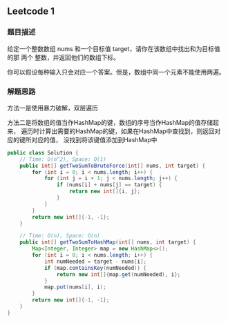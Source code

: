 ## Leetcode 1

### 题目描述

给定一个整数数组 nums 和一个目标值 target，请你在该数组中找出和为目标值的那 两个 整数，并返回他们的数组下标。

你可以假设每种输入只会对应一个答案。但是，数组中同一个元素不能使用两遍。

### 解题思路
方法一是使用暴力破解，双层遍历

方法二是将数组的值当作HashMap的键，数组的序号当作HashMap的值存储起来，
遍历时计算出需要的HashMap的键，如果在HashMap中查找到，则返回对应的键所对应的值，
没找到将该键值添加到HashMap中


```java
public class Solution {
    // Time: O(n^2), Space: O(1)
    public int[] getTwoSumToBruteForce(int[] nums, int target) {
        for (int i = 0; i < nums.length; i++) {
            for (int j = i + 1; j < nums.length; j++) {
                if (nums[i] + nums[j] == target) {
                    return new int[]{i, j};
                }
            }
        }
        return new int[]{-1, -1};
    }

    // Time: O(n), Space: O(n)
    public int[] getTwoSumToHashMap(int[] nums, int target) {
        Map<Integer, Integer> map = new HashMap<>();
        for (int i = 0; i < nums.length; i++) {
            int numNeeded = target - nums[i];
            if (map.containsKey(numNeeded)) {
                return new int[]{map.get(numNeeded), i};
            }
            map.put(nums[i], i);
        }
        return new int[]{-1, -1};
    }
}
```